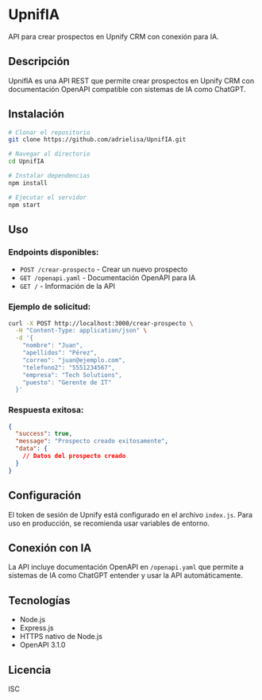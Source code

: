 # UpnifIA

API para crear prospectos en Upnify CRM con conexión para IA.

## Descripción

UpnifIA es una API REST que permite crear prospectos en Upnify CRM con documentación OpenAPI compatible con sistemas de IA como ChatGPT.

## Instalación

```bash
# Clonar el repositorio
git clone https://github.com/adrielisa/UpnifIA.git

# Navegar al directorio
cd UpnifIA

# Instalar dependencias
npm install

# Ejecutar el servidor
npm start
```

## Uso

### Endpoints disponibles:

- `POST /crear-prospecto` - Crear un nuevo prospecto
- `GET /openapi.yaml` - Documentación OpenAPI para IA
- `GET /` - Información de la API

### Ejemplo de solicitud:

```bash
curl -X POST http://localhost:3000/crear-prospecto \
  -H "Content-Type: application/json" \
  -d '{
    "nombre": "Juan",
    "apellidos": "Pérez",
    "correo": "juan@ejemplo.com",
    "telefono2": "5551234567",
    "empresa": "Tech Solutions",
    "puesto": "Gerente de IT"
  }'
```

### Respuesta exitosa:

```json
{
  "success": true,
  "message": "Prospecto creado exitosamente",
  "data": {
    // Datos del prospecto creado
  }
}
```

## Configuración

El token de sesión de Upnify está configurado en el archivo `index.js`. Para uso en producción, se recomienda usar variables de entorno.

## Conexión con IA

La API incluye documentación OpenAPI en `/openapi.yaml` que permite a sistemas de IA como ChatGPT entender y usar la API automáticamente.

## Tecnologías

- Node.js
- Express.js
- HTTPS nativo de Node.js
- OpenAPI 3.1.0

## Licencia

ISC
